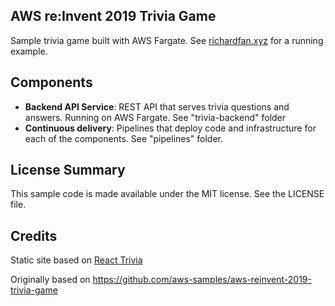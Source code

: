 ## AWS re:Invent 2019 Trivia Game

Sample trivia game built with AWS Fargate.  See [richardfan.xyz](https://www.richardfan.xyz) for a running example.

## Components

* **Backend API Service**: REST API that serves trivia questions and answers.  Running on AWS Fargate.  See "trivia-backend" folder
* **Continuous delivery**: Pipelines that deploy code and infrastructure for each of the components.  See "pipelines" folder.

## License Summary

This sample code is made available under the MIT license. See the LICENSE file.

## Credits

Static site based on [React Trivia](https://github.com/ccoenraets/react-trivia)

Originally based on https://github.com/aws-samples/aws-reinvent-2019-trivia-game
